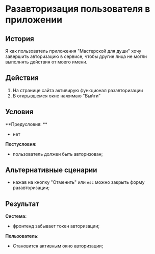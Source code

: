 # Разавторизация пользователя в приложении
## История
Я как пользователь приложения "Мастерской для души" хочу завершить авторизацию в сервисе, чтобы другие лица не могли выполнять действия от моего имени.

## Действия
1. На странице сайта активирую функционал разавторизации
2. В открывшемся окне нажимаю "Выйти"

## Условия
**Предусловия: **
- нет

**Постусловия:**
- пользователь должен быть авторизован;

## Альтернативные сценарии
- нажав на кнопку "Отменить" или `esc` можно закрыть форму разавторизации;

## Результат
**Система:**
- фронтенд забывает токен авторизации;

**Пользователь:**
- Становится активным окно авторизации;
